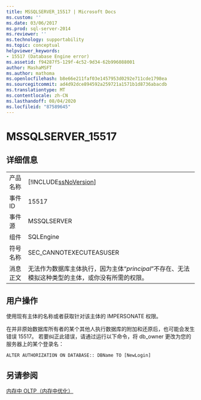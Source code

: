 ```yaml
---
title: MSSQLSERVER_15517 | Microsoft Docs
ms.custom: ''
ms.date: 03/06/2017
ms.prod: sql-server-2014
ms.reviewer: ''
ms.technology: supportability
ms.topic: conceptual
helpviewer_keywords:
- 15517 (Database Engine error)
ms.assetid: f94287f5-129f-4c52-9d34-62b996088001
author: MashaMSFT
ms.author: mathoma
ms.openlocfilehash: b8e66e211faf03e1457953d0292e711cde1798ea
ms.sourcegitcommit: ad4d92dce894592a259721a1571b1d8736abacdb
ms.translationtype: MT
ms.contentlocale: zh-CN
ms.lasthandoff: 08/04/2020
ms.locfileid: "87589645"
---
```

# <a name="mssqlserver_15517"></a>MSSQLSERVER_15517
    
## <a name="details"></a>详细信息  
  
|||  
|-|-|  
|产品名称|[!INCLUDE[ssNoVersion](../../includes/ssnoversion-md.md)]|  
|事件 ID|15517|  
|事件源|MSSQLSERVER|  
|组件|SQLEngine|  
|符号名称|SEC_CANNOTEXECUTEASUSER|  
|消息正文|无法作为数据库主体执行，因为主体“*principal*”不存在、无法模拟这种类型的主体，或你没有所需的权限。|  
  
## <a name="user-action"></a>用户操作  
 使用现有主体的名称或者获取针对该主体的 IMPERSONATE 权限。  
  
 在并非原始数据库所有者的某个其他人执行数据库的附加和还原后，也可能会发生错误 15517。 若要纠正此错误，请通过运行以下命令，将 db_owner 更改为您的服务器上的某个登录名：  
  
```  
ALTER AUTHORIZATION ON DATABASE:: DBName TO [NewLogin]  
```  
  
## <a name="see-also"></a>另请参阅  
 [内存中 OLTP（内存中优化）](../in-memory-oltp/in-memory-oltp-in-memory-optimization.md)  
  
  
